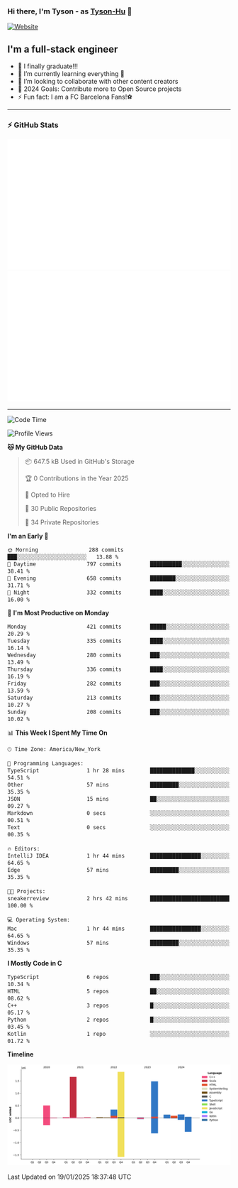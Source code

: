 ### Hi there, I'm Tyson - as [Tyson-Hu][website] 👋

[![Website](https://img.shields.io/website?label=Tianzhe.me&style=for-the-badge&url=https%3A%2F%2Ftianzhe.me)](https://tianzhe.me)


## I'm a full-stack engineer

- 🔭 I finally graduate!!!
- 🌱 I’m currently learning everything 🤣
- 👯 I’m looking to collaborate with other content creators
- 🥅 2024 Goals: Contribute more to Open Source projects
- ⚡ Fun fact: I am a FC Barcelona Fans!⚽️

---

### ⚡️ GitHub Stats
![](https://raw.githubusercontent.com/Tyson-Hu/github-stats-card/master/generated/overview.svg)
![](https://raw.githubusercontent.com/Tyson-Hu/github-stats-card/master/generated/languages.svg)

---

<!--START_SECTION:waka-->
![Code Time](http://img.shields.io/badge/Code%20Time-294%20hrs%201%20min-blue)

![Profile Views](http://img.shields.io/badge/Profile%20Views-0-blue)

**🐱 My GitHub Data** 

> 📦 647.5 kB Used in GitHub's Storage 
 > 
> 🏆 0 Contributions in the Year 2025
 > 
> 💼 Opted to Hire
 > 
> 📜 30 Public Repositories 
 > 
> 🔑 34 Private Repositories 
 > 
**I'm an Early 🐤** 

```text
🌞 Morning                288 commits         ███░░░░░░░░░░░░░░░░░░░░░░   13.88 % 
🌆 Daytime                797 commits         ██████████░░░░░░░░░░░░░░░   38.41 % 
🌃 Evening                658 commits         ████████░░░░░░░░░░░░░░░░░   31.71 % 
🌙 Night                  332 commits         ████░░░░░░░░░░░░░░░░░░░░░   16.00 % 
```
📅 **I'm Most Productive on Monday** 

```text
Monday                   421 commits         █████░░░░░░░░░░░░░░░░░░░░   20.29 % 
Tuesday                  335 commits         ████░░░░░░░░░░░░░░░░░░░░░   16.14 % 
Wednesday                280 commits         ███░░░░░░░░░░░░░░░░░░░░░░   13.49 % 
Thursday                 336 commits         ████░░░░░░░░░░░░░░░░░░░░░   16.19 % 
Friday                   282 commits         ███░░░░░░░░░░░░░░░░░░░░░░   13.59 % 
Saturday                 213 commits         ███░░░░░░░░░░░░░░░░░░░░░░   10.27 % 
Sunday                   208 commits         ███░░░░░░░░░░░░░░░░░░░░░░   10.02 % 
```


📊 **This Week I Spent My Time On** 

```text
🕑︎ Time Zone: America/New_York

💬 Programming Languages: 
TypeScript               1 hr 28 mins        ██████████████░░░░░░░░░░░   54.51 % 
Other                    57 mins             █████████░░░░░░░░░░░░░░░░   35.35 % 
JSON                     15 mins             ██░░░░░░░░░░░░░░░░░░░░░░░   09.27 % 
Markdown                 0 secs              ░░░░░░░░░░░░░░░░░░░░░░░░░   00.51 % 
Text                     0 secs              ░░░░░░░░░░░░░░░░░░░░░░░░░   00.35 % 

🔥 Editors: 
IntelliJ IDEA            1 hr 44 mins        ████████████████░░░░░░░░░   64.65 % 
Edge                     57 mins             █████████░░░░░░░░░░░░░░░░   35.35 % 

🐱‍💻 Projects: 
sneakerreview            2 hrs 42 mins       █████████████████████████   100.00 % 

💻 Operating System: 
Mac                      1 hr 44 mins        ████████████████░░░░░░░░░   64.65 % 
Windows                  57 mins             █████████░░░░░░░░░░░░░░░░   35.35 % 
```

**I Mostly Code in C** 

```text
TypeScript               6 repos             ███░░░░░░░░░░░░░░░░░░░░░░   10.34 % 
HTML                     5 repos             ██░░░░░░░░░░░░░░░░░░░░░░░   08.62 % 
C++                      3 repos             █░░░░░░░░░░░░░░░░░░░░░░░░   05.17 % 
Python                   2 repos             █░░░░░░░░░░░░░░░░░░░░░░░░   03.45 % 
Kotlin                   1 repo              ░░░░░░░░░░░░░░░░░░░░░░░░░   01.72 % 
```



**Timeline**

![Lines of Code chart](https://raw.githubusercontent.com/Tyson-Hu/Tyson-Hu/main/assets/bar_graph.png)


 Last Updated on 19/01/2025 18:37:48 UTC
<!--END_SECTION:waka-->


[website]: https://github.com/Tyson-Hu
